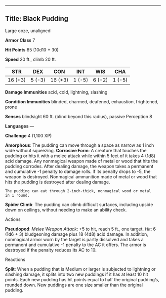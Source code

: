 -------------------------
Title: Black Pudding
-------------------------


Large ooze, unaligned

**Armor Class** 7

**Hit Points** 85 (10d10 + 30)

**Speed** 20 ft., climb 20 ft.

  STR|       DEX|      CON|       INT|      WIS|      CHA
  ---------| --------| ---------| --------| --------|--------|
   16 (+3)   | 5 (-3)   | 16 (+3)   | 1 (-5)   | 6 (-2)   | 1 (-5)

**Damage Immunities** acid, cold, lightning, slashing

**Condition Immunities** blinded, charmed, deafened, exhaustion,
frightened, prone

**Senses** blindsight 60 ft. (blind beyond this radius), passive
Perception 8

**Languages** —

**Challenge** 4 (1,100 XP)


**Amorphous**: The pudding can move through a space as narrow as 1
    inch wide without squeezing.
**Corrosive Form**: A creature that touches the pudding or hits it
    with a melee attack while within 5 feet of it takes 4 (1d8)
    acid damage. Any nonmagical weapon made of metal or wood that hits
    the pudding corrodes. After dealing damage, the weapon takes a
    permanent and cumulative -1 penalty to damage rolls. If its penalty
    drops to -5, the weapon is destroyed. Nonmagical ammunition made of
    metal or wood that hits the pudding is destroyed after dealing
    damage.

    The pudding can eat through 2-inch-thick, nonmagical wood or metal
    in 1 round.
**Spider Climb**: The pudding can climb difficult surfaces,
    including upside down on ceilings, without needing to make an
    ability check.


Actions

**Pseudopod**: *Melee Weapon Attack*: +5 to hit, reach 5 ft.,
    one target. *Hit*: 6 (1d6 + 3) bludgeoning damage plus 18 (4d8)
    acid damage. In addition, nonmagical armor worn by the target is
    partly dissolved and takes a permanent and cumulative -1 penalty to
    the AC it offers. The armor is destroyed if the penalty reduces its
    AC to 10.


Reactions

**Split**: When a pudding that is Medium or larger is subjected to
    lightning or slashing damage, it splits into two new puddings if it
    has at least 10 hit points. Each new pudding has hit points equal to
    half the original pudding’s, rounded down. New puddings are one size
    smaller than the original pudding.

